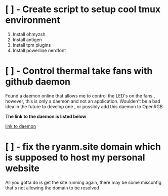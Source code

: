 

# [ ] - Create script to setup cool tmux environment 

1. Install ohmyzsh 
2. Install antigen
3. Install tpm plugins 
4. Install powerline nerdfont


# [ ] - Control thermal take fans with github daemon 

Found a daemon online that allows me to control the LED's on the fans , however, this is only a daemon and 
not an application. Woulden't be a bad idea in the future to develop one , or possibly add this daemon to OpenRGB 

**The link to the daemon is listed below**

[link to daemon](https://github.com/chestm007/linux_thermaltake_riing)


# [ ] - fix the ryanm.site domain which is supposed to host my personal website

All you gotta do is get the site running again, there may be some misconfig that's not allowing the domain to be resolved 





